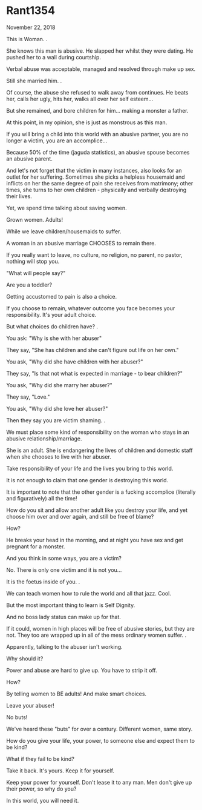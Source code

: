 # Rant1354


November 22, 2018

This is Woman.
.

She knows this man is abusive. He slapped her whilst they were dating. He pushed her to a wall during courtship.

Verbal abuse was acceptable, managed and resolved through make up sex.

Still she married him.
.

Of course, the abuse she refused to walk away from continues. He beats her, calls her ugly, hits her, walks all over her self esteem...

But she remained, and bore children for him... making a monster a father.

At this point, in my opinion, she is just as monstrous as this man.

If you will bring a child into this world with an abusive partner, you are no longer a victim, you are an accomplice...

Because 50% of the time (jaguda statistics), an abusive spouse becomes an abusive parent.

And let's not forget that the victim in many instances, also looks for an outlet for her suffering. Sometimes she picks a helpless housemaid and inflicts on her the same degree of pain she receives from matrimony; other times, she turns to her own children - physically and verbally destroying their lives.

Yet, we spend time talking about saving women.

Grown women. Adults!

While we leave children/housemaids to suffer.

A woman in an abusive marriage CHOOSES to remain there.

If you really want to leave, no culture, no religion, no parent, no pastor, nothing will stop you.

"What will people say?" 

Are you a toddler?

Getting accustomed to pain is also a choice.

If you choose to remain, whatever outcome you face becomes your responsibility. It's your adult choice.

But what choices do children have?
.

You ask: "Why is she with her abuser"

They say, "She has children and she can't figure out life on her own."

You ask, "Why did she have children with her abuser?"

They say, "Is that not what is expected in marriage - to bear children?"

You ask, "Why did she marry her abuser?"

They say, "Love."

You ask, "Why did she love her abuser?"

Then they say you are victim shaming.
.

We must place some kind of responsibility on the woman who stays in an abusive relationship/marriage.

She is an adult. She is endangering the lives of children and domestic staff when she chooses to live with her abuser.

Take responsibility of your life and the lives you bring to this world.

It is not enough to claim that one gender is destroying this world.

It is important to note that the other gender is a fucking accomplice (literally and figuratively) all the time!

How do you sit and allow another adult like you destroy your life, and yet choose him over and over again, and still be free of blame?

How?

He breaks your head in the morning, and at night you have sex and get pregnant for a monster.

And you think in some ways, you are a victim?

No. There is only one victim and it is not you...

It is the foetus inside of you.
.

We can teach women how to rule the world and all that jazz. Cool.

But the most important thing to learn is Self Dignity.

And no boss lady status can make up for that.

If it could, women in high places will be free of abusive stories, but they are not. They too are wrapped up in all of the mess ordinary women suffer.
.

Apparently, talking to the abuser isn't working.

Why should it?

Power and abuse are hard to give up. You have to strip it off.

How? 

By telling women to BE adults! And make smart choices.

Leave your abuser!

No buts!

We've heard these "buts" for over a century. Different women, same story.

How do you give your life, your power, to someone else and expect them to be kind?

What if they fail to be kind?

Take it back. It's yours. Keep it for yourself.

Keep your power for yourself. Don't lease it to any man. Men don't give up their power, so why do you?

In this world, you will need it.